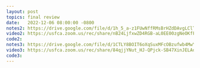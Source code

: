 ```yaml
---
layout: post
topics: final review
date:   2022-12-06 08:00:00 -0800
notes2: https://drive.google.com/file/d/1h_5_a-z1FUwNffRMsBrHZdDAvgLClTwC/view?usp=share_link
video2: https://usfca.zoom.us/rec/share/nB24LjfxwZD4RGB-aL0EE00zgNeOKfF2JOnfZyBHN9YUv7Lof0fgMTQSZuDmklqf.-ZHqpDuoPVM-HKpd 
code2: 
notes3: https://drive.google.com/file/d/1CTLY8BOIT6oXqSuxMFcOBzufwb4MwYH-/view?usp=share_link
video3: https://usfca.zoom.us/rec/share/84qjjYNut_HJ-QPjck-SB47XinJELAohMIwivt3n1QeQbMwFWfVbpmTxhpt1chvo.6a0caUCSCMKW7pw0 
code3: 
---
```

